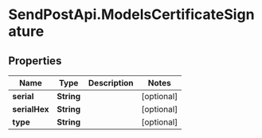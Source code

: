 # SendPostApi.ModelsCertificateSignature

## Properties

Name | Type | Description | Notes
------------ | ------------- | ------------- | -------------
**serial** | **String** |  | [optional] 
**serialHex** | **String** |  | [optional] 
**type** | **String** |  | [optional] 


